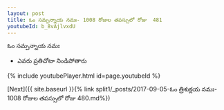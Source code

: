 ```yaml
---
layout: post
title: ఓం సమ్పన్నాయ నమః- 1008 రోజుల తపస్సులో రోజు  481
youtubeId: b_8vAjlvxdU
---
```

 
 
 ఓం సమ్పన్నాయ నమః  
 
 -  ఎవరు ప్రతిచోటా నిండిపోతారు 
 
  
 
  
 
 
 
 
 
 


{% include youtubePlayer.html id=page.youtubeId %}
 
[Next]({{ site.baseurl }}{% link  split1/_posts/2017-09-05-ఓం త్రిశుక్లయ నమః- 1008 రోజుల తపస్సులో రోజు  480.md%})
 
